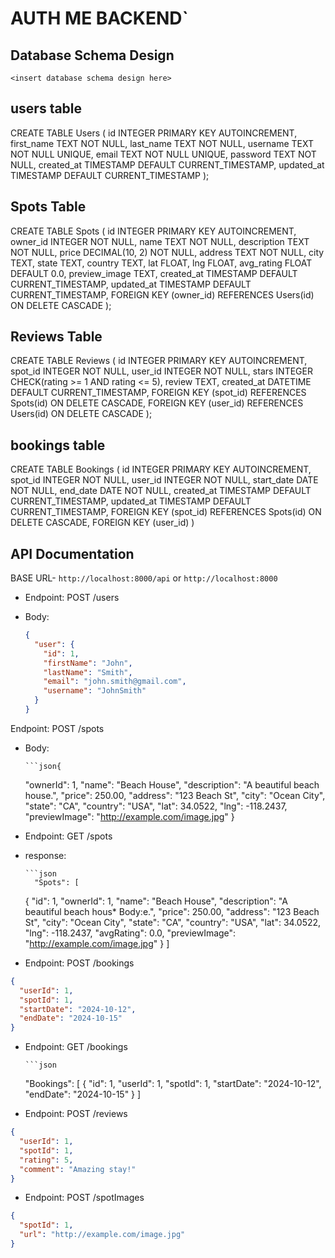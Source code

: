 
# AUTH ME BACKEND`

## Database Schema Design

`<insert database schema design here>`

## users table

CREATE TABLE Users (
id INTEGER PRIMARY KEY AUTOINCREMENT,
first_name TEXT NOT NULL,
last_name TEXT NOT NULL,
username TEXT NOT NULL UNIQUE,
email TEXT NOT NULL UNIQUE,
password TEXT NOT NULL,
created_at TIMESTAMP DEFAULT CURRENT_TIMESTAMP,
updated_at TIMESTAMP DEFAULT CURRENT_TIMESTAMP
);

## Spots Table

CREATE TABLE Spots (
id INTEGER PRIMARY KEY AUTOINCREMENT,
owner_id INTEGER NOT NULL,
name TEXT NOT NULL,
description TEXT NOT NULL,
price DECIMAL(10, 2) NOT NULL,
address TEXT NOT NULL,
city TEXT,
state TEXT,
country TEXT,
lat FLOAT,
lng FLOAT,
avg_rating FLOAT DEFAULT 0.0,
preview_image TEXT,
created_at TIMESTAMP DEFAULT CURRENT_TIMESTAMP,
updated_at TIMESTAMP DEFAULT CURRENT_TIMESTAMP,
FOREIGN KEY (owner_id) REFERENCES Users(id) ON DELETE CASCADE
);

## Reviews Table

CREATE TABLE Reviews (
id INTEGER PRIMARY KEY AUTOINCREMENT,
spot_id INTEGER NOT NULL,
user_id INTEGER NOT NULL,
stars INTEGER CHECK(rating >= 1 AND rating <= 5),
review TEXT,
created_at DATETIME DEFAULT CURRENT_TIMESTAMP,
FOREIGN KEY (spot_id) REFERENCES Spots(id) ON DELETE CASCADE,
FOREIGN KEY (user_id) REFERENCES Users(id) ON DELETE CASCADE
);

## bookings table

CREATE TABLE Bookings (
id INTEGER PRIMARY KEY AUTOINCREMENT,
spot_id INTEGER NOT NULL,
user_id INTEGER NOT NULL,
start_date DATE NOT NULL,
end_date DATE NOT NULL,
created_at TIMESTAMP DEFAULT CURRENT_TIMESTAMP,
updated_at TIMESTAMP DEFAULT CURRENT_TIMESTAMP,
FOREIGN KEY (spot_id) REFERENCES Spots(id) ON DELETE CASCADE,
FOREIGN KEY (user_id)
)

## API Documentation

BASE URL-
`http://localhost:8000/api` or `http://localhost:8000`

- Endpoint: POST /users
- Body:

  ```json
  {
    "user": {
      "id": 1,
      "firstName": "John",
      "lastName": "Smith",
      "email": "john.smith@gmail.com",
      "username": "JohnSmith"
    }
  }
  ```

Endpoint: POST /spots

- Body:

      ```json{

  "ownerId": 1,
  "name": "Beach House",
  "description": "A beautiful beach house.",
  "price": 250.00,
  "address": "123 Beach St",
  "city": "Ocean City",
  "state": "CA",
  "country": "USA",
  "lat": 34.0522,
  "lng": -118.2437,
  "previewImage": "http://example.com/image.jpg"
  }

- Endpoint: GET /spots
- response:

      ```json
        "Spots": [

  {
  "id": 1,
  "ownerId": 1,
  "name": "Beach House",
  "description": "A beautiful beach hous\* Body:e.",
  "price": 250.00,
  "address": "123 Beach St",
  "city": "Ocean City",
  "state": "CA",
  "country": "USA",
  "lat": 34.0522,
  "lng": -118.2437,
  "avgRating": 0.0,
  "previewImage": "http://example.com/image.jpg"
  }
  ]

- Endpoint: POST /bookings

```json
{
  "userId": 1,
  "spotId": 1,
  "startDate": "2024-10-12",
  "endDate": "2024-10-15"
}
```

- Endpoint: GET /bookings

      ```json

  "Bookings": [
  {
  "id": 1,
  "userId": 1,
  "spotId": 1,
  "startDate": "2024-10-12",
  "endDate": "2024-10-15"
  }
  ]

- Endpoint: POST /reviews

```json
{
  "userId": 1,
  "spotId": 1,
  "rating": 5,
  "comment": "Amazing stay!"
}
```

- Endpoint: POST /spotImages

```json
{
  "spotId": 1,
  "url": "http://example.com/image.jpg"
}
```
